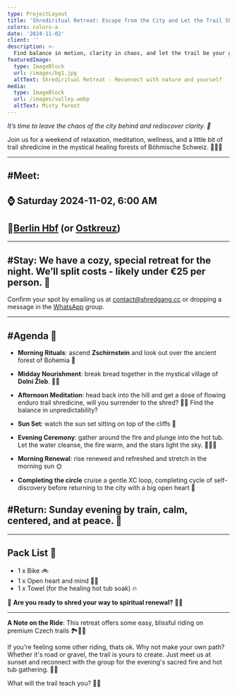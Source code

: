 ```yaml
---
type: ProjectLayout
title: 'Shrediritual Retreat: Escape from the City and Let the Trail Shredicine Heal'
colors: colors-a
date: '2024-11-02'
client: ''
description: >-
  Find balance in motion, clarity in chaos, and let the trail be your guide to inner peace. 🌲🚴‍♂️✨
featuredImage:
  type: ImageBlock
  url: /images/bg1.jpg
  altText: Shrediritual Retreat - Reconnect with nature and yourself
media:
  type: ImageBlock
  url: /images/valley.webp
  altText: Misty forest
---
```


*It’s time to leave the chaos of the city behind and rediscover clarity. 🍃*

Join us for a weekend of relaxation, meditation, wellness, and a little bit of trail shredicine in the mystical healing forests of Böhmische Schweiz. 🌲🚴‍♂️

---

## **#Meet:**
## ⌚ Saturday 2024-11-02, 6:00 AM
## 📍[Berlin Hbf](https://www.google.com/maps/place/Berlin+Central+Train+Station) (or [Ostkreuz](https://www.google.com/maps/place/Ostkreuz))

---


## **#Stay:** We have a cozy, special retreat for the night. We’ll split costs - likely under €25 per person. 🏡

Confirm your spot by emailing us at [contact@shredgang.cc](mailto:contact@shredgang.cc) or dropping a message in the [WhatsApp](https://chat.whatsapp.com/BzIqqZYtqEc11UzS7JNKlH) group.

---

## **#Agenda** 📜

- **Morning Rituals**: ascend **Zschirnstein** and look out over the ancient forest of Bohemia 🌲

- **Midday Nourishment**:  break bread together in the mystical village of **Dolní Žleb**. 🥖✨

- **Afternoon Meditation**: head back into the hill and get a dose of flowing enduro trail shredicine, will you surrender to the shred? 🚴‍♀️ Find the balance in  unpredictability?

- **Sun Set**: watch the sun set sitting on top of the cliffs 🌅

- **Evening Ceremony**: gather around the fire and plunge into the hot tub. Let the water cleanse, the fire warm, and the stars light the sky. 🌌🔥🛁

- **Morning Renewal**: rise renewed and refreshed and stretch in the morning sun 🌞

- **Completing the circle** cruise a gentle XC loop, completing cycle of self-discovery before returning to the city with a big open heart 💜

## **#Return:** Sunday evening by train, calm, centered, and at peace. 🌙

---

## **Pack List** 🧳

- 1 x Bike 🚲
- 1 x Open heart and mind 🧘‍♂️
- 1 x Towel (for the healing hot tub soak) 🔥

🧖 **Are you ready to shred your way to spiritual renewal?** 🧖‍♀️

---

**A Note on the Ride**: This retreat offers some easy, blissful riding on premium Czech trails 🏞️🚵‍♂️

If you're feeling some other riding, thats ok. Why not make your own path? Whether it's road or gravel, the trail is yours to create. Just meet us at sunset and reconnect with the group for the evening's sacred fire and hot tub gathering. 🌅🔥

What will the trail teach you? 🌲✨

